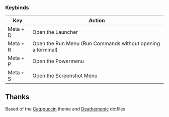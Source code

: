 ### Keybinds
Key | Action |
|---|---|
|Meta + D | Open the Launcher |
|Meta + R| Open the Run Menu (Run Commands without opening a terminal)|
|Meta + P | Open the Powermenu |
|Meta + S | Open the Screenshot Menu |

## Thanks
Based of the [Catppuccin](https://github.com/catppuccin/rofi) theme and [Deathemonic](https://github.com/Deathemonic) dotfiles
